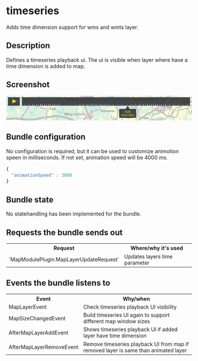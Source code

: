 # timeseries

Adds time dimension support for wms and wmts layer.

## Description

Defines a timeseries playback ui. The ui is visible when layer where have a time dimension is added to map.

## Screenshot

![Timeseries](timeseries.png)

## Bundle configuration

No configuration is required, but it can be used to customize animotion speen in milliseconds. If not set, animation speed will be 4000 ms.

```javascript
{
  "animationSpeed" : 3000
}
```

## Bundle state

No statehandling has been implemented for the bundle.

## Requests the bundle sends out

<table class="table">
<tr>
  <th> Request </th>
  <th> Where/why it's used</th>
</tr>
<tr>
  <td> `MapModulePlugin.MapLayerUpdateRequest` </td>
  <td> Updates layers time parameter </td>
</tr>
</table>

## Events the bundle listens to

<table class="table">
  <tr>
    <th>Event</th><th>Why/when</th>
  </tr>
  <tr>
    <td> MapLayerEvent </td><td> Check timeseries playback UI visibility</td>
  </tr>
  <tr>
    <td> MapSizeChangedEvent </td><td> Build timeseries UI again to support different map window sizes </td>
  </tr>
  <tr>
    <td> AfterMapLayerAddEvent </td><td>Shows timeseries playback UI if added layer have time dimension </td>
  </tr>
  <tr>
    <td> AfterMapLayerRemoveEvent </td><td>Remove timeseries playback UI from map if removed layer is same than animated layer</td>
  </tr>
</table>

